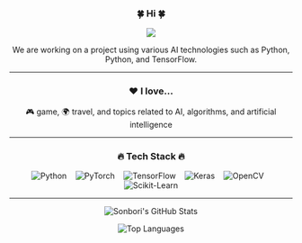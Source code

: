 <div align="center">
  <h3>🍀 Hi 🍀</h3>
  <p>
    <a href="https://sonbori.github.io/" target="_blank">
      <img src="https://img.shields.io/badge/Portfolio-000?style=flat&logo=GitHub&logoColor=white"/>
    </a>
  </p>
  <p>We are working on a project using various AI technologies such as Python, Python, and TensorFlow.</p>
  
  <hr/>

  <h3>❤️ I love...</h3>
  <p>🎮 game, 🌍 travel, and topics related to AI, algorithms, and artificial intelligence</p>
  
  <hr/>

  <h3>🔥 Tech Stack 🔥</h3>
  <p>
    <img src="https://img.shields.io/badge/Python-3776AB?style=flat&logo=python&logoColor=white" alt="Python"/>
    &nbsp;&nbsp;
    <img src="https://img.shields.io/badge/PyTorch-EE4C2C?style=flat&logo=pytorch&logoColor=white" alt="PyTorch"/>
    &nbsp;&nbsp;
    <img src="https://img.shields.io/badge/TensorFlow-FF6F00?style=flat&logo=tensorflow&logoColor=white" alt="TensorFlow"/>
    &nbsp;&nbsp;
    <img src="https://img.shields.io/badge/Keras-D00000?style=flat&logo=keras&logoColor=white" alt="Keras"/>
    &nbsp;&nbsp;
    <img src="https://img.shields.io/badge/OpenCV-5C3EE8?style=flat&logo=opencv&logoColor=white" alt="OpenCV"/>
    &nbsp;&nbsp;
    <img src="https://img.shields.io/badge/Scikit--Learn-F7931E?style=flat&logo=scikit-learn&logoColor=white" alt="Scikit-Learn"/>
  </p>
  
  <hr/>

  <p>
    <img src="https://github-readme-stats.vercel.app/api?username=Sonbori&show_icons=true&theme=tokyonight" alt="Sonbori's GitHub Stats"/>
  </p>
  <p>
    <img src="https://github-readme-stats.vercel.app/api/top-langs/?username=Sonbori&layout=compact&theme=tokyonight" alt="Top Languages"/>
  </p>
</div>

